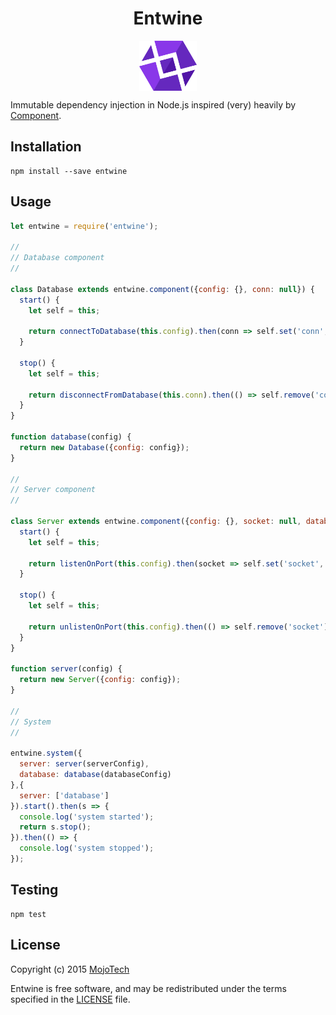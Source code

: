 <h1 align="center">Entwine</h1>

<p align="center">
  <a href="#logo">
    <img align="center" src="logo.png" alt="Entwine" height="80px" />
  </a>
</p>

Immutable dependency injection in Node.js inspired (very) heavily by [Component](https://github.com/stuartsierra/component).

## Installation ##

```shell
npm install --save entwine
```

## Usage ##

```javascript
let entwine = require('entwine');

//
// Database component
//

class Database extends entwine.component({config: {}, conn: null}) {
  start() {
    let self = this;

    return connectToDatabase(this.config).then(conn => self.set('conn', conn));
  }

  stop() {
    let self = this;

    return disconnectFromDatabase(this.conn).then(() => self.remove('conn'));
  }
}

function database(config) {
  return new Database({config: config});
}

//
// Server component
//

class Server extends entwine.component({config: {}, socket: null, database: null}) {
  start() {
    let self = this;

    return listenOnPort(this.config).then(socket => self.set('socket', socket));
  }

  stop() {
    let self = this;

    return unlistenOnPort(this.config).then(() => self.remove('socket'));
  }
}

function server(config) {
  return new Server({config: config});
}

//
// System
//

entwine.system({
  server: server(serverConfig),
  database: database(databaseConfig)
},{
  server: ['database']
}).start().then(s => {
  console.log('system started');
  return s.stop();
}).then(() => {
  console.log('system stopped');
});

```

## Testing ##

```shell
npm test
```

## License ##

Copyright (c) 2015 [MojoTech](https://mojotech.com)

Entwine is free software, and may be redistributed under the terms specified in the [LICENSE](LICENSE.txt) file.

